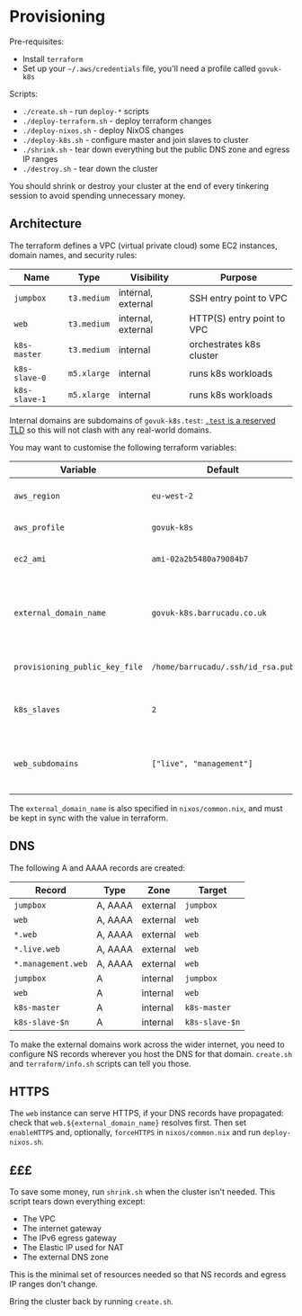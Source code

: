 Provisioning
============

Pre-requisites:

- Install `terraform`
- Set up your `~/.aws/credentials` file, you'll need a profile called `govuk-k8s`

Scripts:

- `./create.sh` - run `deploy-*` scripts
- `./deploy-terraform.sh` - deploy terraform changes
- `./deploy-nixos.sh` - deploy NixOS changes
- `./deploy-k8s.sh` - configure master and join slaves to cluster
- `./shrink.sh` - tear down everything but the public DNS zone and egress IP ranges
- `./destroy.sh` - tear down the cluster

You should shrink or destroy your cluster at the end of every
tinkering session to avoid spending unnecessary money.


Architecture
------------

The terraform defines a VPC (virtual private cloud) some EC2
instances, domain names, and security rules:

| Name          | Type        | Visibility         | Purpose                    |
| ------------- | ----------- | ------------------ | -------------------------- |
| `jumpbox`     | `t3.medium` | internal, external | SSH entry point to VPC     |
| `web`         | `t3.medium` | internal, external | HTTP(S) entry point to VPC |
| `k8s-master`  | `t3.medium` | internal           | orchestrates k8s cluster   |
| `k8s-slave-0` | `m5.xlarge` | internal           | runs k8s workloads         |
| `k8s-slave-1` | `m5.xlarge` | internal           | runs k8s workloads         |

Internal domains are subdomains of `govuk-k8s.test`: [`.test` is a
reserved TLD][] so this will not clash with any real-world domains.

[`.test` is a reserved TLD]: https://tools.ietf.org/html/rfc2606

You may want to customise the following terraform variables:

| Variable                       | Default                           | Meaning                                              |
| ------------------------------ | --------------------------------- | ---------------------------------------------------- |
| `aws_region`                   | `eu-west-2`                       | where the infrastructure is created                  |
| `aws_profile`                  | `govuk-k8s`                       | credentials profile to use                           |
| `ec2_ami`                      | `ami-02a2b5480a79084b7`           | AMI to use (region-specific)                         |
| `external_domain_name`         | `govuk-k8s.barrucadu.co.uk`       | publicly-visible domains will be a subdomain of this |
| `provisioning_public_key_file` | `/home/barrucadu/.ssh/id_rsa.pub` | SSH public key to use for provisioning               |
| `k8s_slaves`                   | `2`                               | number of k8s-slave instances to create              |
| `web_subdomains`               | `["live", "management"]`          | add DNS records for *.subdomain and * to the web box |

The `external_domain_name` is also specified in `nixos/common.nix`,
and must be kept in sync with the value in terraform.


DNS
---

The following A and AAAA records are created:

| Record             | Type    | Zone     | Target         |
| ------------------ | ------- | -------- | -------------- |
| `jumpbox`          | A, AAAA | external | `jumpbox`      |
| `web`              | A, AAAA | external | `web`          |
| `*.web`            | A, AAAA | external | `web`          |
| `*.live.web`       | A, AAAA | external | `web`          |
| `*.management.web` | A, AAAA | external | `web`          |
| `jumpbox`          | A       | internal | `jumpbox`      |
| `web`              | A       | internal | `web`          |
| `k8s-master`       | A       | internal | `k8s-master`   |
| `k8s-slave-$n`     | A       | internal | `k8s-slave-$n` |

To make the external domains work across the wider internet, you need
to configure NS records wherever you host the DNS for that domain.
`create.sh` and `terraform/info.sh` scripts can tell you those.


HTTPS
-----

The `web` instance can serve HTTPS, if your DNS records have
propagated: check that `web.${external_domain_name}` resolves first.
Then set `enableHTTPS` and, optionally, `forceHTTPS` in
`nixos/common.nix` and run `deploy-nixos.sh`.


£££
---

To save some money, run `shrink.sh` when the cluster isn't needed.
This script tears down everything except:

- The VPC
- The internet gateway
- The IPv6 egress gateway
- The Elastic IP used for NAT
- The external DNS zone

This is the minimal set of resources needed so that NS records and
egress IP ranges don't change.

Bring the cluster back by running `create.sh`.
